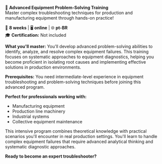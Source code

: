 🚀 **Advanced Equipment Problem-Solving Training**  
Master complex troubleshooting techniques for production and manufacturing equipment through hands-on practice!

📅 **8 weeks** | 🖥 **online** | 🌐 **pt-BR**  
🎓 **Certification:** Not included

**What you'll master:**
You'll develop advanced problem-solving abilities to identify, analyze, and resolve complex equipment failures. This training focuses on systematic approaches to equipment diagnostics, helping you become proficient in isolating root causes and implementing effective solutions in production environments.

**Prerequisites:**
You need intermediate-level experience in equipment troubleshooting and problem-solving techniques before joining this advanced program.

**Perfect for professionals working with:**
- Manufacturing equipment
- Production line machinery  
- Industrial systems
- Collective equipment maintenance

This intensive program combines theoretical knowledge with practical scenarios you'll encounter in real production settings. You'll learn to handle complex equipment failures that require advanced analytical thinking and systematic diagnostic approaches.

**Ready to become an expert troubleshooter?**